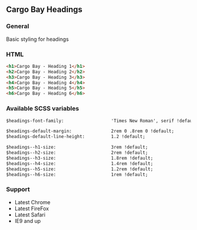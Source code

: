 ## Cargo Bay Headings

### General
Basic styling for headings


### HTML
```html
<h1>Cargo Bay - Heading 1</h1>
<h2>Cargo Bay - Heading 2</h2>
<h3>Cargo Bay - Heading 3</h3>
<h4>Cargo Bay - Heading 4</h4>
<h5>Cargo Bay - Heading 5</h5>
<h6>Cargo Bay - Heading 6</h6>
```


### Available SCSS variables

```html
$headings-font-family:                  'Times New Roman', serif !default;

$headings-default-margin:               2rem 0 .8rem 0 !default;
$headings-default-line-height:          1.2 !default;

$headings--h1-size:                     3rem !default;
$headings--h2-size:                     2rem !default;
$headings--h3-size:                     1.8rem !default;
$headings--h4-size:                     1.4rem !default;
$headings--h5-size:                     1.2rem !default;
$headings--h6-size:                     1rem !default;
```


### Support
- Latest Chrome
- Latest FireFox
- Latest Safari
- IE9 and up
